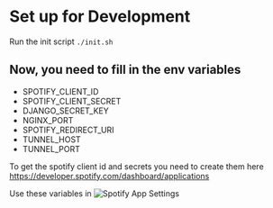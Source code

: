 # Set up for Development

Run the init script
`./init.sh`

## Now, you need to fill in the env variables

- SPOTIFY_CLIENT_ID
- SPOTIFY_CLIENT_SECRET
- DJANGO_SECRET_KEY
- NGINX_PORT
- SPOTIFY_REDIRECT_URI
- TUNNEL_HOST
- TUNNEL_PORT

To get the spotify client id and secrets you need to create them here https://developer.spotify.com/dashboard/applications

Use these variables in
![Spotify App Settings](https://cdn.discordapp.com/attachments/985857396641529876/1087357575667925082/image.png)
